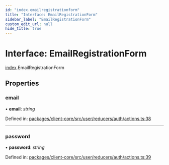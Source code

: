 ```yaml
---
id: "index.emailregistrationform"
title: "Interface: EmailRegistrationForm"
sidebar_label: "EmailRegistrationForm"
custom_edit_url: null
hide_title: true
---
```


# Interface: EmailRegistrationForm

[index](../modules/index.md).EmailRegistrationForm

## Properties

### email

• **email**: *string*

Defined in: [packages/client-core/src/user/reducers/auth/actions.ts:38](https://github.com/xr3ngine/xr3ngine/blob/716a06460/packages/client-core/src/user/reducers/auth/actions.ts#L38)

___

### password

• **password**: *string*

Defined in: [packages/client-core/src/user/reducers/auth/actions.ts:39](https://github.com/xr3ngine/xr3ngine/blob/716a06460/packages/client-core/src/user/reducers/auth/actions.ts#L39)
